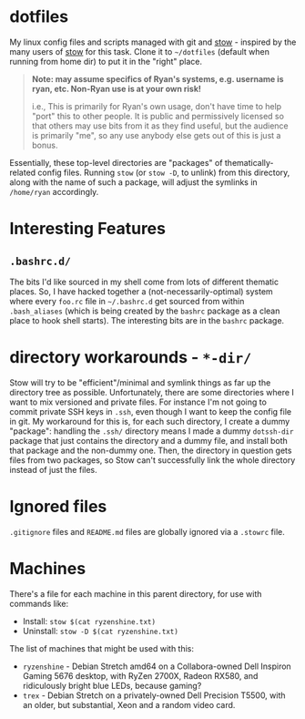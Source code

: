 # dotfiles
My linux config files and scripts managed with git and [stow][] - inspired by the many users of [stow][] for this task.
Clone it to `~/dotfiles` (default when running from home dir) to put it in the "right" place.

> **Note: may assume specifics of Ryan's systems, e.g. username is ryan, etc. Non-Ryan use is at your own risk!**
>
> i.e., This is primarily for Ryan's own usage, don't have time to help "port" this to other people.
> It is public and permissively licensed so that others may use bits from it as they find useful,
> but the audience is primarily "me", so any use anybody else gets out of this is just a bonus.


Essentially, these top-level directories are "packages" of thematically-related config files.
Running `stow` (or `stow -D`, to unlink) from this directory, along with the name of such a package,
will adjust the symlinks in `/home/ryan` accordingly.

# Interesting Features

## `.bashrc.d/`
The bits I'd like sourced in my shell come from lots of different thematic places.
So, I have hacked together a (not-necessarily-optimal) system where
every `foo.rc` file in `~/.bashrc.d` get sourced from within `.bash_aliases`
(which is being created by the `bashrc` package as a clean place to hook shell starts).
The interesting bits are in the `bashrc` package.

# directory workarounds - `*-dir/`
Stow will try to be "efficient"/minimal and symlink things as far up the directory tree as possible.
Unfortunately, there are some directories where I want to mix versioned and private files.
For instance I'm not going to commit private SSH keys in `.ssh`,
even though I want to keep the config file in git.
My workaround for this is, for each such directory, I create a dummy "package":
handling the `.ssh/` directory means I made a dummy `dotssh-dir` package that just contains the directory and a dummy file,
and install both that package and the non-dummy one.
Then, the directory in question gets files from two packages,
so Stow can't successfully link the whole directory instead of just the files.

# Ignored files
`.gitignore` files and `README.md` files are globally ignored via a `.stowrc` file.

# Machines

There's a file for each machine in this parent directory, for use with commands like:

- Install: `stow $(cat ryzenshine.txt)`
- Uninstall: `stow -D $(cat ryzenshine.txt)`

The list of machines that might be used with this:

- `ryzenshine` - Debian Stretch amd64 on a Collabora-owned Dell Inspiron Gaming 5676 desktop, with RyZen 2700X, Radeon RX580, and ridiculously bright blue LEDs, because gaming?
- `trex` - Debian Stretch on a privately-owned Dell Precision T5500, with an older, but substantial, Xeon and a random video card.

[stow]: http://www.gnu.org/software/stow/
